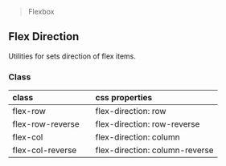 > Flexbox

## Flex Direction

Utilities for sets direction of flex items.

### Class

| class |  | css properties |
|:--|:--|:--|
| flex-row |  | flex-direction: row |
| flex-row-reverse |  | flex-direction: row-reverse |
| flex-col |  | flex-direction: column |
| flex-col-reverse |  | flex-direction: column-reverse |

